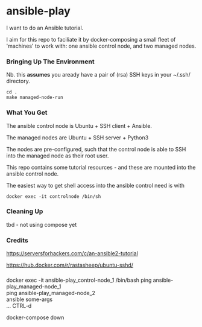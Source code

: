 # ansible-play

I want to do an Ansible tutorial.

I aim for this repo to faciliate it by docker-composing a
small fleet of 'machines' to work with: one ansible control
node, and two managed nodes.

### Bringing Up The Environment

Nb. this **assumes** you aready have a pair of (rsa) SSH keys in your ~/.ssh/ directory.

```
cd .
make managed-node-run
```

### What You Get

The ansible control node is Ubuntu + SSH client + Ansible.

The managed nodes are Ubuntu + SSH server + Python3

The nodes are pre-configured, such that the control node is able to SSH
into the managed node as their root user.

This repo contains some tutorial resources - and these are mounted
into the ansible control node.

The easiest way to get shell access into the ansible control need is with

```
docker exec -it controlnode /bin/sh
```

### Cleaning Up

tbd - not using compose yet


### Credits

https://serversforhackers.com/c/an-ansible2-tutorial

https://hub.docker.com/r/rastasheep/ubuntu-sshd/


### 



docker exec -it ansible-play_control-node_1 /bin/bash 
ping ansible-play_managed-node_1                    
ping ansible-play_managed-node_2                   
ansible some-args                              
...
CTRL-d

docker-compose down
```
